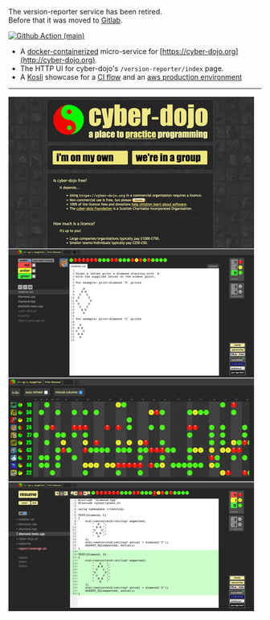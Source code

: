 The version-reporter service has been retired.  
Before that it was moved to [Gitlab](https://gitlab.com/cyber-dojo/version-reporter).  

[![Github Action (main)](https://github.com/cyber-dojo/version-reporter/actions/workflows/main.yml/badge.svg)](https://github.com/cyber-dojo/version-reporter/actions)

- A [docker-containerized](https://hub.docker.com/r/cyberdojo/version-reporter/tags) micro-service for [https://cyber-dojo.org](http://cyber-dojo.org).
- The HTTP UI for cyber-dojo's `/version-reporter/index` page.
- A [Kosli](https://www.kosli.com/) showcase for a [CI flow](https://app.kosli.com/cyber-dojo/flows/version-reporter/artifacts/) and an [aws production environment](https://app.kosli.com/cyber-dojo/environments/aws-prod/snapshots/)

- - - -
![cyber-dojo.org home page](https://github.com/cyber-dojo/cyber-dojo/blob/master/shared/home_page_snapshot.png)
